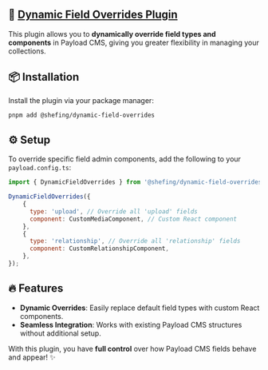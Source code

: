 ## 🔗 [Dynamic Field Overrides Plugin](./src/index.ts)

This plugin allows you to **dynamically override field types and components** in Payload CMS, giving you greater flexibility in managing your collections.

## 📦 Installation

Install the plugin via your package manager:

```bash
pnpm add @shefing/dynamic-field-overrides
```

## ⚙️ Setup

To override specific field admin components, add the following to your `payload.config.ts`:

```javascript
import { DynamicFieldOverrides } from '@shefing/dynamic-field-overrides';

DynamicFieldOverrides({
    {
      type: 'upload', // Override all 'upload' fields
      component: CustomMediaComponent, // Custom React component
    },
    {
      type: 'relationship', // Override all 'relationship' fields
      component: CustomRelationshipComponent,
    },
});
```

## 🔥 Features

- **Dynamic Overrides**: Easily replace default field types with custom React components.
- **Seamless Integration**: Works with existing Payload CMS structures without additional setup.

With this plugin, you have **full control** over how Payload CMS fields behave and appear! ✨

